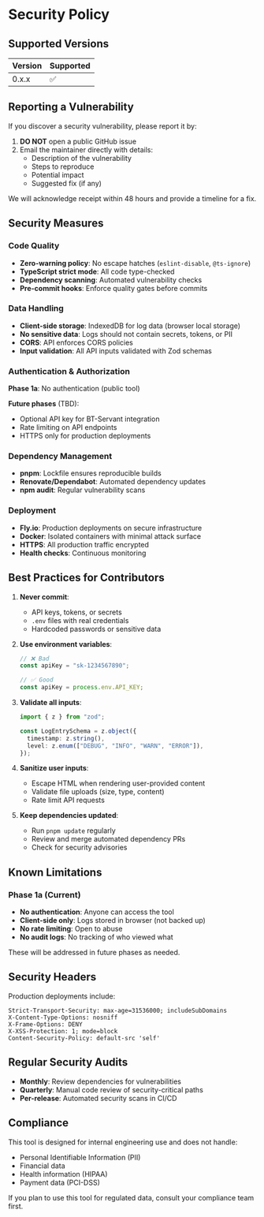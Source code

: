 # Security Policy

## Supported Versions

| Version | Supported          |
| ------- | ------------------ |
| 0.x.x   | :white_check_mark: |

## Reporting a Vulnerability

If you discover a security vulnerability, please report it by:

1. **DO NOT** open a public GitHub issue
2. Email the maintainer directly with details:
   - Description of the vulnerability
   - Steps to reproduce
   - Potential impact
   - Suggested fix (if any)

We will acknowledge receipt within 48 hours and provide a timeline for a fix.

## Security Measures

### Code Quality

- **Zero-warning policy**: No escape hatches (`eslint-disable`, `@ts-ignore`)
- **TypeScript strict mode**: All code type-checked
- **Dependency scanning**: Automated vulnerability checks
- **Pre-commit hooks**: Enforce quality gates before commits

### Data Handling

- **Client-side storage**: IndexedDB for log data (browser local storage)
- **No sensitive data**: Logs should not contain secrets, tokens, or PII
- **CORS**: API enforces CORS policies
- **Input validation**: All API inputs validated with Zod schemas

### Authentication & Authorization

**Phase 1a**: No authentication (public tool)

**Future phases** (TBD):
- Optional API key for BT-Servant integration
- Rate limiting on API endpoints
- HTTPS only for production deployments

### Dependency Management

- **pnpm**: Lockfile ensures reproducible builds
- **Renovate/Dependabot**: Automated dependency updates
- **npm audit**: Regular vulnerability scans

### Deployment

- **Fly.io**: Production deployments on secure infrastructure
- **Docker**: Isolated containers with minimal attack surface
- **HTTPS**: All production traffic encrypted
- **Health checks**: Continuous monitoring

## Best Practices for Contributors

1. **Never commit**:
   - API keys, tokens, or secrets
   - `.env` files with real credentials
   - Hardcoded passwords or sensitive data

2. **Use environment variables**:
   ```typescript
   // ❌ Bad
   const apiKey = "sk-1234567890";

   // ✅ Good
   const apiKey = process.env.API_KEY;
   ```

3. **Validate all inputs**:
   ```typescript
   import { z } from "zod";

   const LogEntrySchema = z.object({
     timestamp: z.string(),
     level: z.enum(["DEBUG", "INFO", "WARN", "ERROR"]),
   });
   ```

4. **Sanitize user inputs**:
   - Escape HTML when rendering user-provided content
   - Validate file uploads (size, type, content)
   - Rate limit API requests

5. **Keep dependencies updated**:
   - Run `pnpm update` regularly
   - Review and merge automated dependency PRs
   - Check for security advisories

## Known Limitations

### Phase 1a (Current)

- **No authentication**: Anyone can access the tool
- **Client-side only**: Logs stored in browser (not backed up)
- **No rate limiting**: Open to abuse
- **No audit logs**: No tracking of who viewed what

These will be addressed in future phases as needed.

## Security Headers

Production deployments include:

```
Strict-Transport-Security: max-age=31536000; includeSubDomains
X-Content-Type-Options: nosniff
X-Frame-Options: DENY
X-XSS-Protection: 1; mode=block
Content-Security-Policy: default-src 'self'
```

## Regular Security Audits

- **Monthly**: Review dependencies for vulnerabilities
- **Quarterly**: Manual code review of security-critical paths
- **Per-release**: Automated security scans in CI/CD

## Compliance

This tool is designed for internal engineering use and does not handle:
- Personal Identifiable Information (PII)
- Financial data
- Health information (HIPAA)
- Payment data (PCI-DSS)

If you plan to use this tool for regulated data, consult your compliance team first.
